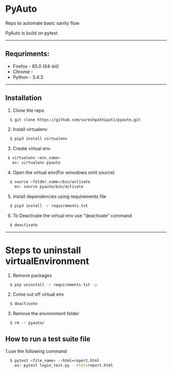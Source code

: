 # PyAuto

Repo to automate basic sanity flow

PyAuto is build on pytest.


---
## Requriments:
* Firefox   - 65.0 (64-bit)
* Chrome    - 
* Python    - 3.4.3

---
## Installation
1. Clone the repo
```sh
  $ git clone https://github.com/sureshpathipati/pyauto.git
```
2. Install virtualenv
```sh
  $ pip3 install virtualenv
```
3. Create virtual env
 ```sh
  $ virtualenv <env_name>
    ex: virtualenv pyauto
```
4. Open the virtual env(For winodows omit source)
```sh
  $ source <folder_name>/bin/activate
    ex: source pyauto/bin/activate
```
5. Install dependencies using requirements file
```sh
  $ pip3 install -r requirements.txt
```
6. To Deactivate the virtual env use "deactivate" command
```sh
  $ deactivate
```
---

# Steps to uninstall virtualEnvironment
1. Remove packages
```sh
  $ pip uninstall -r requirements.txt -y
```
2. Come out off virtual env
```sh
  $ deactivate
```
3. Remove the environment folder
```sh   
  $ rm -r pyauto/
```

## How to run a test suite file
1.use the following command
```sh
  $ pytest <file_name> --html=report.html
    ex: pytest login_test.py --html=report.html
```
